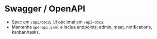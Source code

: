 # Swagger / OpenAPI

- Spec em `/api/docs`; UI opcional em `/api-docs`.
- Mantenha `openapi.yaml` e inclua endpoints: admin, meet, notifications, kanban/tasks.
